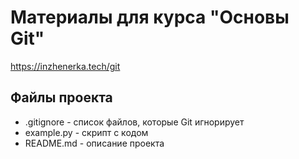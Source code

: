 # Материалы для курса "Основы Git"

https://inzhenerka.tech/git

## Файлы проекта

-   .gitignore - список файлов, которые Git игнорирует
-   example.py - скрипт с кодом
-   README.md - описание проекта
